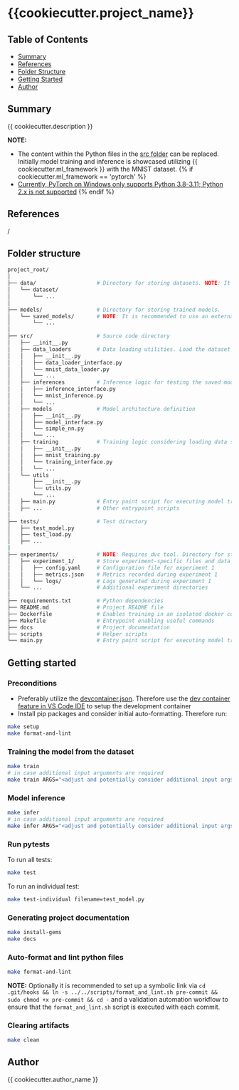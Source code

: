 # {{cookiecutter.project_name}}

## Table of Contents

- [Summary](#summary)
- [References](#references)
- [Folder Structure](#folder-structure)
- [Getting Started](#getting-started)
- [Author](#author)

## Summary

{{ cookiecutter.description }}

**NOTE:** 

- The content within the Python files in the [src folder](./src/) can be replaced. Initially model training and inference is showcased utilizing {{ cookiecutter.ml_framework }} with the MNIST dataset.
{% if cookiecutter.ml_framework == 'pytorch' %}
- [Currently, PyTorch on Windows only supports Python 3.8-3.11; Python 2.x is not supported](https://pytorch.org/get-started/locally/)
{% endif %}

## References

/ 

## Folder structure

```sh
project_root/
│
├── data/                   # Directory for storing datasets. NOTE: It is recommended to use an external BLOB storage for managing data to maintain a lean GitHub repository. Hence the dvc tool proves to be useful.
│   └── dataset/
│       └── ...
│
├── models/                 # Directory for storing trained models. 
│   └── saved_models/       # NOTE: It is recommended to use an external BLOB storage for managing models to maintain a lean GitHub repository. Hence the dvc tool proves to be useful.
│       └── ...
│
├── src/                    # Source code directory
│   ├── __init__.py
│   ├── data_loaders        # Data loading utilities. Load the dataset from the specified directory (data/ in this case) or from external sources like databases or APIs
│   │   ├── __init__.py
│   │   ├── data_loader_interface.py
│   │   └── mnist_data_loader.py
│   │   └── ...
│   ├── inferences          # Inference logic for testing the saved model
│   │   ├── inference_interface.py
│   │   └── mnist_inference.py
│   │   └── ...
│   ├── models              # Model architecture definition
│   │   ├── __init__.py
│   │   ├── model_interface.py
│   │   └── simple_nn.py
│   │   └── ...
│   ├── training            # Training logic considering loading data sets and saving the trained model
│   │   ├── __init__.py
│   │   ├── mnist_training.py
│   │   └── training_interface.py
│   │   └── ...
│   └── utils
│       ├── __init__.py
│       └── utils.py
│       └── ...
│   ├── main.py             # Entry point script for executing model training or inference
│   ├── ...                 # Other entrypoint scripts
│
├── tests/                  # Test directory
│   ├── test_model.py       
│   ├── test_load.py      
│   ├── ...      
|
├── experiments/            # NOTE: Requires dvc tool. Directory for storing experiment configurations, results, and logs
│   ├── experiment_1/       # Store experiment-specific files and data here
│   │   ├── config.yaml     # Configuration file for experiment 1
│   │   ├── metrics.json    # Metrics recorded during experiment 1
│   │   └── logs/           # Logs generated during experiment 1
│   └── ...                 # Additional experiment directories
│
├── requirements.txt        # Python dependencies
├── README.md               # Project README file
├── Dockerfile              # Enables training in an isolated docker container
├── Makefile                # Entrypoint enabling useful commands
├── docs                    # Project documentation
├── scripts                 # Helper scripts
└── main.py                 # Entry point script for executing model training or inference
```

## Getting started

### Preconditions

- Preferably utilize the [devcontainer.json](./.devcontainer/devcontainer.json). Therefore use the [dev container feature in VS Code IDE](https://code.visualstudio.com/docs/devcontainers/containers) to setup the development container
- Install pip packages and consider initial auto-formatting. Therefore run:

```sh
make setup
make format-and-lint
```

### Training the model from the dataset

```sh
make train
# in case additional input arguments are required
make train ARGS="<adjust and potentially consider additional input args, e.g. --epochs 10 --batch_size 32>"
```

### Model inference

```sh
make infer
# in case additional input arguments are required
make infer ARGS="<adjust and potentially consider additional input args, e.g. --checkpoint model.ckpt --batch_size 64>"
```

### Run pytests

To run all tests:

```sh
make test
```

To run an individual test:

```sh
make test-individual filename=test_model.py
```

### Generating project documentation

```sh
make install-gems
make docs
```

### Auto-format and lint python files

```sh
make format-and-lint
```

**NOTE:** Optionally it is recommended to set up a symbolic link via `cd .git/hooks && ln -s ../../scripts/format_and_lint.sh pre-commit && sudo chmod +x pre-commit && cd -` and a validation automation workflow to ensure that the `format_and_lint.sh` script is executed with each commit.

### Clearing artifacts

```sh
make clean
```

## Author

{{ cookiecutter.author_name }}